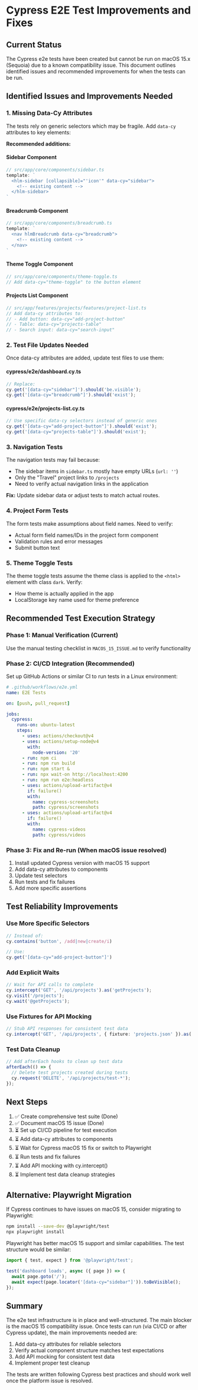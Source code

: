 # Cypress E2E Test Improvements and Fixes

## Current Status

The Cypress e2e tests have been created but cannot be run on macOS 15.x (Sequoia) due to a known compatibility issue. This document outlines identified issues and recommended improvements for when the tests can be run.

## Identified Issues and Improvements Needed

### 1. Missing Data-Cy Attributes

The tests rely on generic selectors which may be fragile. Add `data-cy` attributes to key elements:

**Recommended additions:**

#### Sidebar Component
```typescript
// src/app/core/components/sidebar.ts
template: `
  <hlm-sidebar [collapsible]="'icon'" data-cy="sidebar">
    <!-- existing content -->
  </hlm-sidebar>
`
```

#### Breadcrumb Component
```typescript
// src/app/core/components/breadcrumb.ts
template: `
  <nav hlmBreadcrumb data-cy="breadcrumb">
    <!-- existing content -->
  </nav>
`
```

#### Theme Toggle Component
```typescript
// src/app/core/components/theme-toggle.ts
// Add data-cy="theme-toggle" to the button element
```

#### Projects List Component
```typescript
// src/app/features/projects/features/project-list.ts
// Add data-cy attributes to:
// - Add button: data-cy="add-project-button"
// - Table: data-cy="projects-table"
// - Search input: data-cy="search-input"
```

### 2. Test File Updates Needed

Once data-cy attributes are added, update test files to use them:

#### cypress/e2e/dashboard.cy.ts
```typescript
// Replace:
cy.get('[data-cy="sidebar"]').should('be.visible');
cy.get('[data-cy="breadcrumb"]').should('exist');
```

#### cypress/e2e/projects-list.cy.ts
```typescript
// Use specific data-cy selectors instead of generic ones
cy.get('[data-cy="add-project-button"]').should('exist');
cy.get('[data-cy="projects-table"]').should('exist');
```

### 3. Navigation Tests

The navigation tests may fail because:
- The sidebar items in `sidebar.ts` mostly have empty URLs (`url: ''`)
- Only the "Travel" project links to `/projects`
- Need to verify actual navigation links in the application

**Fix:** Update sidebar data or adjust tests to match actual routes.

### 4. Project Form Tests

The form tests make assumptions about field names. Need to verify:
- Actual form field names/IDs in the project form component
- Validation rules and error messages
- Submit button text

### 5. Theme Toggle Tests

The theme toggle tests assume the theme class is applied to the `<html>` element with class `dark`. Verify:
- How theme is actually applied in the app
- LocalStorage key name used for theme preference

## Recommended Test Execution Strategy

### Phase 1: Manual Verification (Current)
Use the manual testing checklist in `MACOS_15_ISSUE.md` to verify functionality

### Phase 2: CI/CD Integration (Recommended)
Set up GitHub Actions or similar CI to run tests in a Linux environment:

```yaml
# .github/workflows/e2e.yml
name: E2E Tests

on: [push, pull_request]

jobs:
  cypress:
    runs-on: ubuntu-latest
    steps:
      - uses: actions/checkout@v4
      - uses: actions/setup-node@v4
        with:
          node-version: '20'
      - run: npm ci
      - run: npm run build
      - run: npm start &
      - run: npx wait-on http://localhost:4200
      - run: npm run e2e:headless
      - uses: actions/upload-artifact@v4
        if: failure()
        with:
          name: cypress-screenshots
          path: cypress/screenshots
      - uses: actions/upload-artifact@v4
        if: failure()
        with:
          name: cypress-videos
          path: cypress/videos
```

### Phase 3: Fix and Re-run (When macOS issue resolved)
1. Install updated Cypress version with macOS 15 support
2. Add data-cy attributes to components
3. Update test selectors
4. Run tests and fix failures
5. Add more specific assertions

## Test Reliability Improvements

### Use More Specific Selectors
```typescript
// Instead of:
cy.contains('button', /add|new|create/i)

// Use:
cy.get('[data-cy="add-project-button"]')
```

### Add Explicit Waits
```typescript
// Wait for API calls to complete
cy.intercept('GET', '/api/projects').as('getProjects');
cy.visit('/projects');
cy.wait('@getProjects');
```

### Use Fixtures for API Mocking
```typescript
// Stub API responses for consistent test data
cy.intercept('GET', '/api/projects', { fixture: 'projects.json' }).as('getProjects');
```

### Test Data Cleanup
```typescript
// Add afterEach hooks to clean up test data
afterEach(() => {
  // Delete test projects created during tests
  cy.request('DELETE', '/api/projects/test-*');
});
```

## Next Steps

1. ✅ Create comprehensive test suite (Done)
2. ✅ Document macOS 15 issue (Done)
3. ⏳ Set up CI/CD pipeline for test execution
4. ⏳ Add data-cy attributes to components
5. ⏳ Wait for Cypress macOS 15 fix or switch to Playwright
6. ⏳ Run tests and fix failures
7. ⏳ Add API mocking with cy.intercept()
8. ⏳ Implement test data cleanup strategies

## Alternative: Playwright Migration

If Cypress continues to have issues on macOS 15, consider migrating to Playwright:

```bash
npm install --save-dev @playwright/test
npx playwright install
```

Playwright has better macOS 15 support and similar capabilities. The test structure would be similar:

```typescript
import { test, expect } from '@playwright/test';

test('dashboard loads', async ({ page }) => {
  await page.goto('/');
  await expect(page.locator('[data-cy="sidebar"]')).toBeVisible();
});
```

## Summary

The e2e test infrastructure is in place and well-structured. The main blocker is the macOS 15 compatibility issue. Once tests can run (via CI/CD or after Cypress update), the main improvements needed are:

1. Add data-cy attributes for reliable selectors
2. Verify actual component structure matches test expectations
3. Add API mocking for consistent test data
4. Implement proper test cleanup

The tests are written following Cypress best practices and should work well once the platform issue is resolved.
